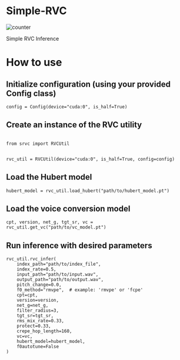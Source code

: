 # Simple-RVC


![counter](https://counter.seku.su/cmoe?name=demo&theme=mb)


Simple RVC Inference

# How to use

## Initialize configuration (using your provided Config class)
```
config = Config(device="cuda:0", is_half=True)
```
## Create an instance of the RVC utility
```

from srvc import RVCUtil


rvc_util = RVCUtil(device="cuda:0", is_half=True, config=config)
```
## Load the Hubert model

```
hubert_model = rvc_util.load_hubert("path/to/hubert_model.pt")
```
## Load the voice conversion model

```
cpt, version, net_g, tgt_sr, vc = rvc_util.get_vc("path/to/vc_model.pt")
```
## Run inference with desired parameters

```
rvc_util.rvc_infer(
    index_path="path/to/index_file",
    index_rate=0.5,
    input_path="path/to/input.wav",
    output_path="path/to/output.wav",
    pitch_change=0.0,
    f0_method="rmvpe",  # example: 'rmvpe' or 'fcpe'
    cpt=cpt,
    version=version,
    net_g=net_g,
    filter_radius=3,
    tgt_sr=tgt_sr,
    rms_mix_rate=0.33,
    protect=0.33,
    crepe_hop_length=160,
    vc=vc,
    hubert_model=hubert_model,
    f0autotune=False
)
```
